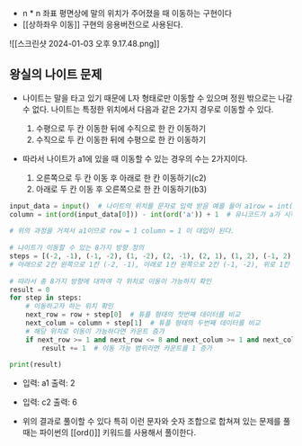 - n * n 좌표 평면상에 말의 위치가 주어졌을 때 이동하는 구현이다
- [[상하좌우 이동]] 구현의 응용버전으로 사용된다.


![[스크린샷 2024-01-03 오후 9.17.48.png]]

## 왕실의 나이트 문제
- 나이트는 말을 타고 있기 때문에 L자 형태로만 이동할 수 있으며 정원 밖으로는 나갈 수 없다. 나이트는 특정한 위치에서 다음과 같은 2가지 경우로 이동할 수 있다.
	1. 수평으로 두 칸 이동한 뒤에 수직으로 한 칸 이동하기
	2. 수직으로 두 칸 이동한 뒤에 수평으로 한 칸 이동하기

- 따라서 나이트가  a1에 있을 때 이동할 수 있는 경우의 수는 2가지이다.
	1. 오른쪽으로 두 칸 이동 후 아래로 한 칸 이동하기(c2)
	2. 아래로 두 칸 이동 후 오른쪽으로 한 칸 이동하기(b3)

```python
input_data = input()  # 나이트의 위치를 문자로 입력 받음 예를 들어 a1row = int(input_data[1])  # 문자열의 2번째는 숫자 이므로 행을 추출  
column = int(ord(input_data[0])) - int(ord('a')) + 1  # 유니코드가 a가 시작이므로 a를 빼고 1을 더해 열의 번호를 구한다. ord('a')는 97이 나온다.  
  
# 위의 과정을 거쳐서 a1이므로 row = 1 column = 1 이 대입이 된다.  
  
# 나이트가 이동할 수 있는 8가지 방향 정의  
steps = [(-2, -1), (-1, -2), (1, -2), (2, -1), (2, 1), (1, 2), (-1, 2), (-2, 1)]  
# 아래으로 2칸 왼쪽으로 1칸 (-2, -1), 아래로 1칸 왼쪽으로 2칸 (-1, -2), 위로 1칸 왼쪽으로 2칸 (1, -2), 위로 2칸 왼쪽으로 1칸 (2, -1) 이 과정을 오른쪽도 똑같이 반복  
  
# 따라서 총 8가지 방향에 대하여 각 위치로 이동이 가능하지 확인  
result = 0  
for step in steps:  
    # 이동하고자 하는 위치 확인  
    next_row = row + step[0]  # 튜플 형태의 첫번째 데이터를 비교  
    next_colum = column + step[1]  # 튜플 형태의 두번째 데이터를 비교  
    # 해당 위치로 이동이 가능하다면 카운트 증가  
    if next_row >= 1 and next_row <= 8 and next_colum >= 1 and next_colum <= 8:  
        result += 1  # 이동 가능 범위라면 카운트를 1 증가  
  
print(result)
```

- 입력: a1 출력: 2
- 입력: c2 출력: 6

- 위의 결과로 풀이할 수 있다 특히 이런 문자와 숫자 조합으로 합쳐져 있는 문제를 풀때는 파이썬의 [[ord()]] 키워드를 사용해서 풀이한다.